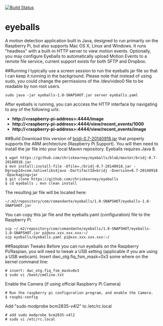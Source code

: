 [![Build Status](https://travis-ci.org/chriskearney/eyeballs.svg?branch=master)](https://travis-ci.org/chriskearney/eyeballs)
# eyeballs

A motion detection application built in Java, designed to run primarily on the Raspberry Pi, but also supports Mac OS X, Linux and Windows.  It runs "headless" with a built-in HTTP server to view motion events.  Optionally, you may configure Eyeballs to automatically upload Motion Events to a remote file service, current support exists for both SFTP and Dropbox.

##Running
I typically use a screen session to run the eyeballs jar file so that I can keep it running in the background. Please note that instead of using sudo, you could change the permissions of the /dev/video0 file to be readable by non root users.
```
sudo java -jar eyeballs-1.0-SNAPSHOT.jar server eyeballs.yaml
```
After eyeballs is running, you can acccess the HTTP interface by navigating to any of the following urls:
* **http://\<raspberry-pi-address\>:4444/image**
* **http://\<raspberry-pi-address\>:4444/view/recent_events/1000**
* **http://\<raspberry-pi-address\>:4444/view/recent_events/image**

##Build
Download this version of [bridj-0.7-20140918.jar](https://github.com/chriskearney/eyeballs/blob/master/bridj-0.7-20140918.jar) that properly supports the ARM architecture (Raspberry Pi Support).  You will then need to install the jar file into your local Maven repository.  Eyeballs requires Java 8.

```
$ wget https://github.com/chriskearney/eyeballs/blob/master/bridj-0.7-20140918.jar
$ mvn install:install-file -Dfile=./bridj-0.7-20140918.jar -DgroupId=com.nativelibs4java -DartifactId=bridj -Dversion=0.7-20140918 -Dpackaging=jar
$ git clone https://github.com/chriskearney/eyeballs
$ cd eyeballs ; mvn clean install
```
The resulting jar file will be located here:
```
~/.m2/repository/com/comandante/eyeballs/1.0-SNAPSHOT/eyeballs-1.0-SNAPSHOT.jar
```
You can copy this jar file and the eyeballs.yaml (configuration) file to the Raspberry Pi.
```
scp ~/.m2/repository/com/comandante/eyeballs/1.0-SNAPSHOT/eyeballs-1.0-SNAPSHOT.jar pi@xxx.xxx.xxx.xxx:~/
scp eyeballs/eyeballs.yaml pi@xxx.xxx.xxx.xxx:~/
```

##Raspbian Tweaks
Before you can run eyeballs on the Raspberry Pi/Raspian, you will need to tweak a USB setting (applicable if you are using a USB webcam).  Insert dwc_otg.fiq_fsm_mask=0x3 some where on the kernel command line:
```
# insert: dwc_otg.fiq_fsm_mask=0x3
$ sudo vi /boot/cmdline.txt
```
Enable the Camera (if using official Raspberry Pi Camera)
```
# Run the raspberry pi configuration program, and enable the Camera.
$ raspbi-config
```
Add "sudo modprobe bcm2835-v4l2" to /etc/rc.local
```
# add sudo modprobe bcm2835-v4l2
# sudo vi /etc/rc.local 
```


